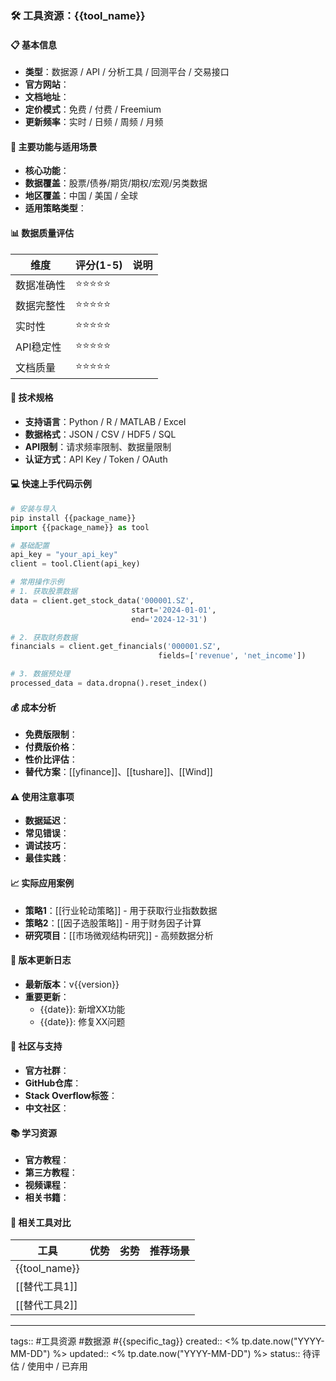 ### 🛠️ 工具资源：{{tool_name}}

#### 📋 基本信息

- **类型**：数据源 / API / 分析工具 / 回测平台 / 交易接口
- **官方网站**：
- **文档地址**：
- **定价模式**：免费 / 付费 / Freemium
- **更新频率**：实时 / 日频 / 周频 / 月频

#### 🎯 主要功能与适用场景

- **核心功能**：
- **数据覆盖**：股票/债券/期货/期权/宏观/另类数据
- **地区覆盖**：中国 / 美国 / 全球
- **适用策略类型**：

#### 📊 数据质量评估

|维度|评分(1-5)|说明|
|---|---|---|
|数据准确性|⭐⭐⭐⭐⭐||
|数据完整性|⭐⭐⭐⭐⭐||
|实时性|⭐⭐⭐⭐⭐||
|API稳定性|⭐⭐⭐⭐⭐||
|文档质量|⭐⭐⭐⭐⭐||

#### 🔧 技术规格

- **支持语言**：Python / R / MATLAB / Excel
- **数据格式**：JSON / CSV / HDF5 / SQL
- **API限制**：请求频率限制、数据量限制
- **认证方式**：API Key / Token / OAuth

#### 💻 快速上手代码示例

```python
# 安装与导入
pip install {{package_name}}
import {{package_name}} as tool

# 基础配置
api_key = "your_api_key"
client = tool.Client(api_key)

# 常用操作示例
# 1. 获取股票数据
data = client.get_stock_data('000001.SZ', 
                           start='2024-01-01', 
                           end='2024-12-31')

# 2. 获取财务数据
financials = client.get_financials('000001.SZ', 
                                 fields=['revenue', 'net_income'])

# 3. 数据预处理
processed_data = data.dropna().reset_index()
```

#### 💰 成本分析

- **免费版限制**：
- **付费版价格**：
- **性价比评估**：
- **替代方案**：[[yfinance]]、[[tushare]]、[[Wind]]

#### ⚠️ 使用注意事项

- **数据延迟**：
- **常见错误**：
- **调试技巧**：
- **最佳实践**：

#### 📈 实际应用案例

- **策略1**：[[行业轮动策略]] - 用于获取行业指数数据
- **策略2**：[[因子选股策略]] - 用于财务因子计算
- **研究项目**：[[市场微观结构研究]] - 高频数据分析

#### 🔄 版本更新日志

- **最新版本**：v{{version}}
- **重要更新**：
    - {{date}}: 新增XX功能
    - {{date}}: 修复XX问题

#### 🤝 社区与支持

- **官方社群**：
- **GitHub仓库**：
- **Stack Overflow标签**：
- **中文社区**：

#### 📚 学习资源

- **官方教程**：
- **第三方教程**：
- **视频课程**：
- **相关书籍**：

#### 🔗 相关工具对比

|工具|优势|劣势|推荐场景|
|---|---|---|---|
|{{tool_name}}||||
|[[替代工具1]]||||
|[[替代工具2]]||||

---

tags:: #工具资源 #数据源 #{{specific_tag}} created:: <% tp.date.now("YYYY-MM-DD") %> updated:: <% tp.date.now("YYYY-MM-DD") %> status:: 待评估 / 使用中 / 已弃用
